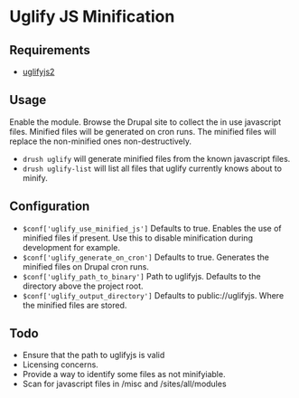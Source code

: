 # Uglify JS Minification

## Requirements

* [uglifyjs2](https://github.com/mishoo/UglifyJS2)

## Usage

Enable the module. Browse the Drupal site to collect the in use javascript files. Minified files will be generated on cron runs. The minified files will replace the non-minified ones non-destructively.

* ```drush uglify``` will generate minified files from the known javascript files.
* ```drush uglify-list``` will list all files that uglify currently knows about to minify.

## Configuration

* ```$conf['uglify_use_minified_js']``` Defaults to true. Enables the use of minified files if present. Use this to disable minification during development for example.
* ```$conf['uglify_generate_on_cron']``` Defaults to true. Generates the minified files on Drupal cron runs.
* ```$conf['uglify_path_to_binary']``` Path to uglifyjs. Defaults to the directory above the project root.
* ```$conf['uglify_output_directory']``` Defaults to public://uglifyjs. Where the minified files are stored.

## Todo

* Ensure that the path to uglifyjs is valid
* Licensing concerns.
* Provide a way to identify some files as not minifyiable.
* Scan for javascript files in /misc and /sites/all/modules
